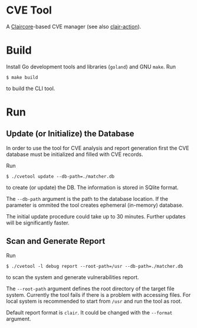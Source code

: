 # CVE Tool

A [Claircore](https://github.com/quay/claircore)-based CVE manager (see also [clair-action](https://github.com/quay/clair-action/)).

# Build

Install Go development tools and libraries (`goland`) and GNU `make`.
Run 
```
$ make build
```
to build the CLI tool.

# Run

## Update (or Initialize) the Database

In order to use the tool for CVE analysis and report generation first the CVE database must be initialized 
and filled with CVE records.

Run
```
$ ./cvetool update --db-path=./matcher.db
```
to create (or update) the DB. The information is stored in SQlite format.

The `--db-path` argument is the path to the database location. If the parameter is ommited the tool
creates ephemeral (in-memory) database.

The initial update procedure could take up to 30 minutes. Further updates will be significantly faster.

## Scan and Generate Report

Run
```
$ ./cvetool -l debug report --root-path=/usr --db-path=./matcher.db
```
to scan the system and generate vulnerabilities report.

The `--root-path` argument defines the root directory of the target file system. Currently the tool 
fails if there is a problem with accessing files. For local system is recommended to start from `/usr`
and run the tool as root.

Default report format is `clair`. It could be changed with the `--format` argument.
